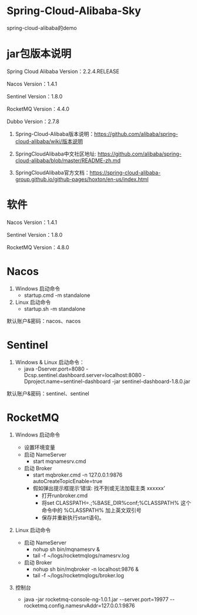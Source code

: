 # Spring-Cloud-Alibaba-Sky
spring-cloud-alibaba的demo

# jar包版本说明
Spring Cloud Alibaba Version：2.2.4.RELEASE

Nacos Version：1.4.1

Sentinel Version：1.8.0

RocketMQ Version：4.4.0

Dubbo Version：2.7.8

1. Spring-Cloud-Alibaba版本说明：https://github.com/alibaba/spring-cloud-alibaba/wiki/版本说明

3. SpringCloudAlibaba中文社区地址: https://github.com/alibaba/spring-cloud-alibaba/blob/master/README-zh.md

2. SpringCloudAlibaba官方文档：https://spring-cloud-alibaba-group.github.io/github-pages/hoxton/en-us/index.html

# 软件
Nacos Version：1.4.1

Sentinel Version：1.8.0

RocketMQ Version：4.8.0

# Nacos
1. Windows 启动命令
    - startup.cmd -m standalone
2. Linux 启动命令
    - startup.sh -m standalone

默认账户&密码：nacos、nacos

# Sentinel
1. Windows & Linux 启动命令：
    - java -Dserver.port=8080 -Dcsp.sentinel.dashboard.server=localhost:8080 -Dproject.name=sentinel-dashboard -jar sentinel-dashboard-1.8.0.jar

默认账户&密码：sentinel、sentinel

# RocketMQ
1. Windows 启动命令
    - 设置环境变量
    - 启动 NameServer
        - start mqnamesrv.cmd
    - 启动 Broker 
        - start mqbroker.cmd -n 127.0.0.1:9876 autoCreateTopicEnable=true
        - 假如弹出提示框提示‘错误: 找不到或无法加载主类 xxxxxx’
            - 打开runbroker.cmd
            - 将set CLASSPATH=.;%BASE_DIR%conf;%CLASSPATH% 这个命令中的 %CLASSPATH% 加上英文双引号
            - 保存并重新执行start语句。

2. Linux 启动命令
    - 启动 NameServer
        - nohup sh bin/mqnamesrv &
        - tail -f ~/logs/rocketmqlogs/namesrv.log
    - 启动 Broker 
        - nohup sh bin/mqbroker -n localhost:9876 &
        - tail -f ~/logs/rocketmqlogs/broker.log

3. 控制台
    - java -jar rocketmq-console-ng-1.0.1.jar --server.port=19977 --rocketmq.config.namesrvAddr=127.0.0.1:9876
